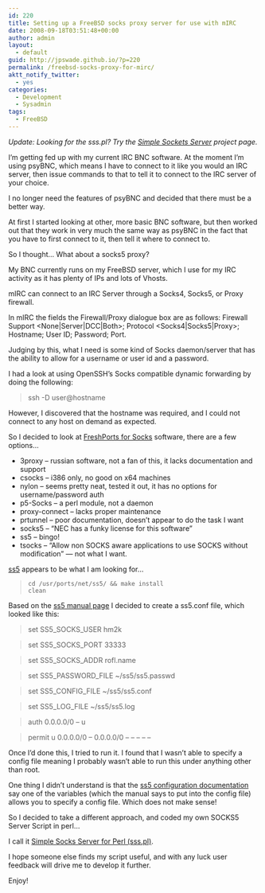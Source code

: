 ```yaml
---
id: 220
title: Setting up a FreeBSD socks proxy server for use with mIRC
date: 2008-09-18T03:51:48+00:00
author: admin
layout:
  - default
guid: http://jpswade.github.io/?p=220
permalink: /freebsd-socks-proxy-for-mirc/
aktt_notify_twitter:
  - yes
categories:
  - Development
  - Sysadmin
tags:
  - FreeBSD
---
```

<p class="lead">
  <em>Update: Looking for the sss.pl? Try the <a href="https://sourceforge.net/projects/ssspl/">Simple Sockets Server</a> project page.</em>
</p>

I&#8217;m getting fed up with my current IRC BNC software. At the moment I&#8217;m using psyBNC, which means I have to connect to it like you would an IRC server, then issue commands to that to tell it to connect to the IRC server of your choice.

I no longer need the features of psyBNC and decided that there must be a better way.

At first I started looking at other, more basic BNC software, but then worked out that they work in very much the same way as psyBNC in the fact that you have to first connect to it, then tell it where to connect to.

So I thought&#8230; What about a socks5 proxy?

<!--more-->

My BNC currently runs on my FreeBSD server, which I use for my IRC activity as it has plenty of IPs and lots of Vhosts.

mIRC can connect to an IRC Server through a Socks4, Socks5, or Proxy firewall.

In mIRC the fields the Firewall/Proxy dialogue box are as follows: Firewall Support <None|Server|DCC|Both>; Protocol <Socks4|Socks5|Proxy>; Hostname; User ID; Password; Port.

Judging by this, what I need is some kind of Socks daemon/server that has the ability to allow for a username or user id and a password.

I had a look at using OpenSSH&#8217;s Socks compatible dynamic forwarding by doing the following:

> ssh -D<port> user@hostname

However, I discovered that the hostname was required, and I could not connect to any host on demand as expected.

So I decided to look at [FreshPorts for Socks](http://www.freshports.org/search.php?stype=shortdescription&method=match&query=socks) software, there are a few options&#8230;

  * 3proxy &#8211; russian software, not a fan of this, it lacks documentation and support
  * csocks &#8211; i386 only, no good on x64 machines
  * nylon &#8211; seems pretty neat, tested it out, it has no options for username/password auth
  * p5-Socks &#8211; a perl module, not a daemon
  * proxy-connect &#8211; lacks proper maintenance
  * prtunnel &#8211; poor documentation, doesn&#8217;t appear to do the task I want
  * socks5 &#8211; &#8220;NEC has a funky license for this software&#8221;
  * ss5 &#8211; bingo!
  * tsocks &#8211; &#8220;Allow non SOCKS aware applications to use SOCKS without modification&#8221; &#8212; not what I want.

[ss5](http://ss5.sourceforge.net/) appears to be what I am looking for&#8230;

> <code class="code">cd /usr/ports/net/ss5/ && make install clean</code>

Based on the [ss5 manual page](http://linux.die.net/man/1/ss5) I decided to create a ss5.conf file, which looked like this:

> set SS5\_SOCKS\_USER hm2k
  
> set SS5\_SOCKS\_PORT 33333
  
> set SS5\_SOCKS\_ADDR rofl.name
  
> set SS5\_PASSWORD\_FILE ~/ss5/ss5.passwd
  
> set SS5\_CONFIG\_FILE ~/ss5/ss5.conf
  
> set SS5\_LOG\_FILE ~/ss5/ss5.log
  
> auth 0.0.0.0/0 &#8211; u
  
> permit u 0.0.0.0/0 &#8211; 0.0.0.0/0 &#8211; &#8211; &#8211; &#8211; &#8211;

Once I&#8217;d done this, I tried to run it. I found that I wasn&#8217;t able to specify a config file meaning I probably wasn&#8217;t able to run this under anything other than root.

One thing I didn&#8217;t understand is that the [ss5 configuration documentation](http://ss5.sourceforge.net/configuration.htm) say one of the variables (which the manual says to put into the config file) allows you to specify a config file. Which does not make sense!

So I decided to take a different approach, and coded my own SOCKS5 Server Script in perl&#8230;

I call it [Simple Socks Server for Perl (sss.pl)](http://sourceforge.net/projects/ssspl).

I hope someone else finds my script useful, and with any luck user feedback will drive me to develop it further.

Enjoy!